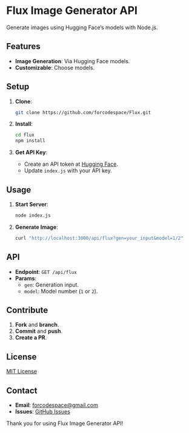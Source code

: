 # Flux Image Generator API

Generate images using Hugging Face’s models with Node.js.

## Features

- **Image Generation**: Via Hugging Face models.
- **Customizable**: Choose models.

## Setup

1. **Clone**:
    ```bash
    git clone https://github.com/forcodespace/Flux.git
    ```

2. **Install**:
    ```bash
    cd flux
    npm install
    ```

3. **Get API Key**:
   - Create an API token at [Hugging Face](https://huggingface.co/settings/tokens).
   - Update `index.js` with your API key.

## Usage

1. **Start Server**:
    ```bash
    node index.js
    ```

2. **Generate Image**:
   ```bash
   curl "http://localhost:3000/api/flux?gen=your_input&model=1/2"
   ```

## API

- **Endpoint**: `GET /api/flux`
- **Params**:
  - `gen`: Generation input.
  - `model`: Model number (`1` or `2`).

## Contribute

1. **Fork** and **branch**.
2. **Commit** and **push**.
3. **Create a PR**.

## License

[MIT License](LICENSE)

## Contact

- **Email**: [forcodespace@gmail.com](mailto:forcodespace@gmail.com)
- **Issues**: [GitHub Issues](https://github.com/forcodespace/Flux/issues)

Thank you for using Flux Image Generator API!
